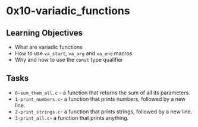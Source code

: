 # 0x10-variadic_functions

## Learning Objectives

- What are variadic functions
- How to use `va_start`, `va_arg` and `va_end` macros
- Why and how to use the `const` type qualifier

## Tasks

- `0-sum_them_all.c` - a function that returns the sum of all its parameters.
- `1-print_numbers.c`-  a function that prints numbers, followed by a new line.
- `2-print_strings.c`- a function that prints strings, followed by a new line.
- `3-print_all.c`- a function that prints anything.
